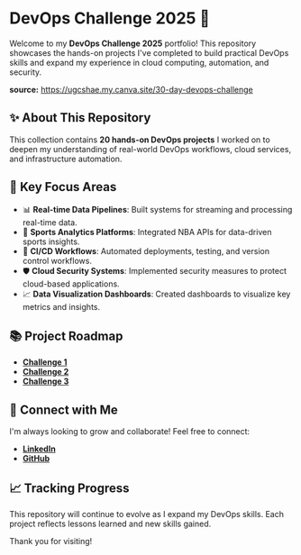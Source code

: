 # DevOps Challenge 2025 🚀

Welcome to my **DevOps Challenge 2025** portfolio! This repository showcases the hands-on projects I've completed to build practical DevOps skills and expand my experience in cloud computing, automation, and security.

**source:** https://ugcshae.my.canva.site/30-day-devops-challenge

## ✨ About This Repository
This collection contains **20 hands-on DevOps projects** I worked on to deepen my understanding of real-world DevOps workflows, cloud services, and infrastructure automation.

## 🌟 Key Focus Areas
- 📊 **Real-time Data Pipelines**: Built systems for streaming and processing real-time data.
- 🏀 **Sports Analytics Platforms**: Integrated NBA APIs for data-driven sports insights.
- 🔄 **CI/CD Workflows**: Automated deployments, testing, and version control workflows.
- 🛡️ **Cloud Security Systems**: Implemented security measures to protect cloud-based applications.
- 📈 **Data Visualization Dashboards**: Created dashboards to visualize key metrics and insights.

## 📚 Project Roadmap

- [**Challenge 1**](https://github.com/Etmy03/DevOps-Challenge1)
- [**Challenge 2**](https://github.com/Etmy03/DevOps-Challenge2)
- [**Challenge 3**](https://github.com/Etmy03/DevOps-Challenge3)

<!--
4. **Infrastructure as Code with Terraform**  
   Provisioned AWS infrastructure using Terraform for repeatable deployments.

5. **Monitoring with CloudWatch**  
   Set up AWS CloudWatch to monitor EC2 instances and track metrics.

6. **Build a Kubernetes Cluster**  
   Deployed a multi-container app on a Kubernetes cluster.

7. **Automated Backups with AWS Lambda**  
   Automated S3 backups using AWS Lambda.

8. **Docker Compose for Multi-Container Apps**  
   Used Docker Compose to manage multi-service applications.

9. **Serverless API with AWS API Gateway**  
   Deployed a serverless API that integrates NBA data.

10. **Logging with ELK Stack**  
    Implemented centralized logging using Elasticsearch, Logstash, and Kibana.

11. **Terraform with S3 Backend**  
    Managed Terraform state files using S3 for collaboration.

12. **Blue-Green Deployment**  
    Implemented zero-downtime deployment strategies.

13. **Secrets Management with AWS Secrets Manager**  
    Secured application secrets using AWS Secrets Manager.

14. **Ansible for Configuration Management**  
    Automated server configuration with Ansible.

15. **Continuous Testing with Jenkins**  
    Set up Jenkins pipelines for automated testing.

16. **Autoscaling with AWS EC2**  
    Implemented auto-scaling for high availability in cloud infrastructure.

17. **Kubernetes Helm Charts**  
    Packaged Kubernetes applications using Helm.

18. **Disaster Recovery Plan**  
    Designed and implemented a disaster recovery strategy using AWS tools.

19. **Cloud Security Best Practices**  
    Applied best practices to secure cloud environments.

20. **Full CI/CD Pipeline (End-to-End)**  
    Built a complete CI/CD pipeline integrating multiple DevOps tools.
-->
    

## 📢 Connect with Me
I'm always looking to grow and collaborate! Feel free to connect:
- **[LinkedIn](https://www.linkedin.com/in/your-linkedin-username)**
- **[GitHub](https://github.com/your-username)**

## 📈 Tracking Progress
This repository will continue to evolve as I expand my DevOps skills. Each project reflects lessons learned and new skills gained.

Thank you for visiting!

